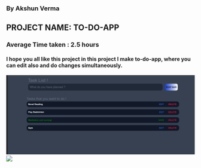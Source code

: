 ### By Akshun Verma
## PROJECT NAME: TO-DO-APP
### Average Time taken : 2.5 hours

#### I hope you all like this project in this project I make to-do-app, where you can edit also and do changes simultaneously.



![](./pic.png)
![](https://img.shields.io/badge/Html--CSS--JS-TO--DO--APP-green)